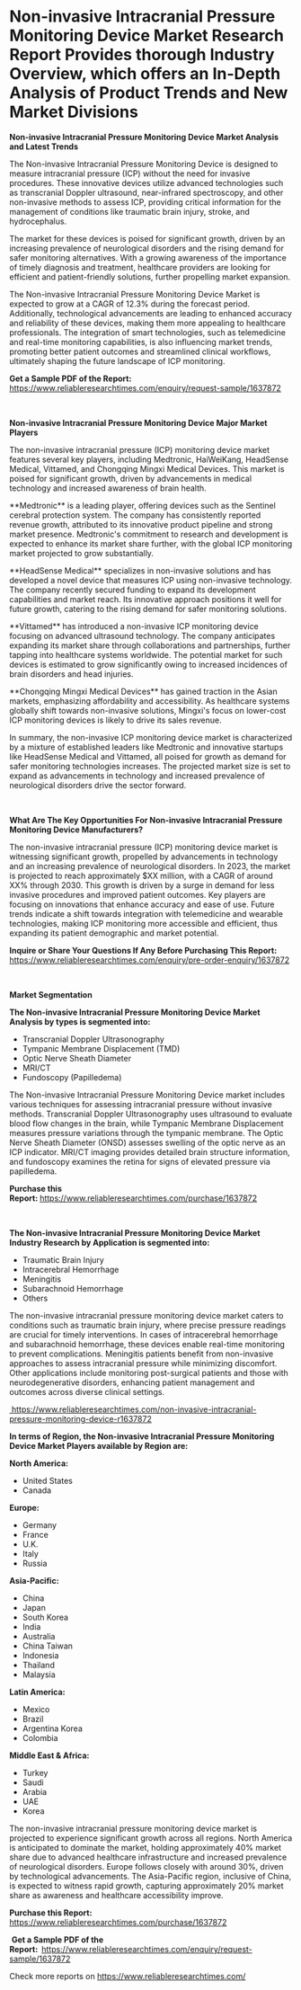<p><h1>Non-invasive Intracranial Pressure Monitoring Device Market Research Report Provides thorough Industry Overview, which offers an In-Depth Analysis of Product Trends and New Market Divisions</h1></p><p><strong>Non-invasive Intracranial Pressure Monitoring Device Market Analysis and Latest Trends</strong></p>
<p><p>The Non-invasive Intracranial Pressure Monitoring Device is designed to measure intracranial pressure (ICP) without the need for invasive procedures. These innovative devices utilize advanced technologies such as transcranial Doppler ultrasound, near-infrared spectroscopy, and other non-invasive methods to assess ICP, providing critical information for the management of conditions like traumatic brain injury, stroke, and hydrocephalus.</p><p>The market for these devices is poised for significant growth, driven by an increasing prevalence of neurological disorders and the rising demand for safer monitoring alternatives. With a growing awareness of the importance of timely diagnosis and treatment, healthcare providers are looking for efficient and patient-friendly solutions, further propelling market expansion.</p><p>The Non-invasive Intracranial Pressure Monitoring Device Market is expected to grow at a CAGR of 12.3% during the forecast period. Additionally, technological advancements are leading to enhanced accuracy and reliability of these devices, making them more appealing to healthcare professionals. The integration of smart technologies, such as telemedicine and real-time monitoring capabilities, is also influencing market trends, promoting better patient outcomes and streamlined clinical workflows, ultimately shaping the future landscape of ICP monitoring.</p></p>
<p><strong>Get a Sample PDF of the Report:&nbsp;</strong> <a href="https://www.reliableresearchtimes.com/enquiry/request-sample/1637872?utm_campaign=3011&utm_medium=2&utm_source=Github&utm_content=ia&utm_term=04032025&utm_id=non-invasive-intracranial-pressure-monitoring-device">https://www.reliableresearchtimes.com/enquiry/request-sample/1637872</a></p>
<p>&nbsp;</p>
<p><strong>Non-invasive Intracranial Pressure Monitoring Device Major Market Players</strong></p>
<p><p>The non-invasive intracranial pressure (ICP) monitoring device market features several key players, including Medtronic, HaiWeiKang, HeadSense Medical, Vittamed, and Chongqing Mingxi Medical Devices. This market is poised for significant growth, driven by advancements in medical technology and increased awareness of brain health.</p><p>**Medtronic** is a leading player, offering devices such as the Sentinel cerebral protection system. The company has consistently reported revenue growth, attributed to its innovative product pipeline and strong market presence. Medtronic's commitment to research and development is expected to enhance its market share further, with the global ICP monitoring market projected to grow substantially.</p><p>**HeadSense Medical** specializes in non-invasive solutions and has developed a novel device that measures ICP using non-invasive technology. The company recently secured funding to expand its development capabilities and market reach. Its innovative approach positions it well for future growth, catering to the rising demand for safer monitoring solutions.</p><p>**Vittamed** has introduced a non-invasive ICP monitoring device focusing on advanced ultrasound technology. The company anticipates expanding its market share through collaborations and partnerships, further tapping into healthcare systems worldwide. The potential market for such devices is estimated to grow significantly owing to increased incidences of brain disorders and head injuries.</p><p>**Chongqing Mingxi Medical Devices** has gained traction in the Asian markets, emphasizing affordability and accessibility. As healthcare systems globally shift towards non-invasive solutions, Mingxi's focus on lower-cost ICP monitoring devices is likely to drive its sales revenue.</p><p>In summary, the non-invasive ICP monitoring device market is characterized by a mixture of established leaders like Medtronic and innovative startups like HeadSense Medical and Vittamed, all poised for growth as demand for safer monitoring technologies increases. The projected market size is set to expand as advancements in technology and increased prevalence of neurological disorders drive the sector forward.</p></p>
<p>&nbsp;</p>
<p><strong>What Are The Key Opportunities For Non-invasive Intracranial Pressure Monitoring Device Manufacturers?</strong></p>
<p><p>The non-invasive intracranial pressure (ICP) monitoring device market is witnessing significant growth, propelled by advancements in technology and an increasing prevalence of neurological disorders. In 2023, the market is projected to reach approximately $XX million, with a CAGR of around XX% through 2030. This growth is driven by a surge in demand for less invasive procedures and improved patient outcomes. Key players are focusing on innovations that enhance accuracy and ease of use. Future trends indicate a shift towards integration with telemedicine and wearable technologies, making ICP monitoring more accessible and efficient, thus expanding its patient demographic and market potential.</p></p>
<p><strong>Inquire or Share Your Questions If Any Before Purchasing This Report:</strong> <a href="https://www.reliableresearchtimes.com/enquiry/pre-order-enquiry/1637872?utm_campaign=3011&utm_medium=2&utm_source=Github&utm_content=ia&utm_term=04032025&utm_id=non-invasive-intracranial-pressure-monitoring-device">https://www.reliableresearchtimes.com/enquiry/pre-order-enquiry/1637872</a></p>
<p>&nbsp;</p>
<p><strong>Market Segmentation</strong></p>
<p><strong>The Non-invasive Intracranial Pressure Monitoring Device Market Analysis by types is segmented into:</strong></p>
<p><ul><li>Transcranial Doppler Ultrasonography</li><li>Tympanic Membrane Displacement (TMD)</li><li>Optic Nerve Sheath Diameter</li><li>MRI/CT</li><li>Fundoscopy (Papilledema)</li></ul></p>
<p><p>The Non-invasive Intracranial Pressure Monitoring Device market includes various techniques for assessing intracranial pressure without invasive methods. Transcranial Doppler Ultrasonography uses ultrasound to evaluate blood flow changes in the brain, while Tympanic Membrane Displacement measures pressure variations through the tympanic membrane. The Optic Nerve Sheath Diameter (ONSD) assesses swelling of the optic nerve as an ICP indicator. MRI/CT imaging provides detailed brain structure information, and fundoscopy examines the retina for signs of elevated pressure via papilledema.</p></p>
<p><strong>Purchase this Report:&nbsp;</strong><a href="https://www.reliableresearchtimes.com/purchase/1637872?utm_campaign=3011&utm_medium=2&utm_source=Github&utm_content=ia&utm_term=04032025&utm_id=non-invasive-intracranial-pressure-monitoring-device">https://www.reliableresearchtimes.com/purchase/1637872</a></p>
<p>&nbsp;</p>
<p><strong>The Non-invasive Intracranial Pressure Monitoring Device Market Industry Research by Application is segmented into:</strong></p>
<p><ul><li>Traumatic Brain Injury</li><li>Intracerebral Hemorrhage</li><li>Meningitis</li><li>Subarachnoid Hemorrhage</li><li>Others</li></ul></p>
<p><p>The non-invasive intracranial pressure monitoring device market caters to conditions such as traumatic brain injury, where precise pressure readings are crucial for timely interventions. In cases of intracerebral hemorrhage and subarachnoid hemorrhage, these devices enable real-time monitoring to prevent complications. Meningitis patients benefit from non-invasive approaches to assess intracranial pressure while minimizing discomfort. Other applications include monitoring post-surgical patients and those with neurodegenerative disorders, enhancing patient management and outcomes across diverse clinical settings.</p></p>
<p><a href="https://www.reliableresearchtimes.com/non-invasive-intracranial-pressure-monitoring-device-r1637872?utm_campaign=3011&utm_medium=2&utm_source=Github&utm_content=ia&utm_term=04032025&utm_id=non-invasive-intracranial-pressure-monitoring-device">&nbsp;https://www.reliableresearchtimes.com/non-invasive-intracranial-pressure-monitoring-device-r1637872</a></p>
<p><strong>In terms of Region, the Non-invasive Intracranial Pressure Monitoring Device Market Players available by Region are:</strong></p>
<p>
    <p> <strong> North America: </strong>
        <ul>
            <li>United States</li>
            <li>Canada</li>
        </ul>
        </p> 
    <p> <strong> Europe: </strong>
        <ul>
            <li>Germany</li>
            <li>France</li>
            <li>U.K.</li>
            <li>Italy</li>
            <li>Russia</li>
        </ul>
        </p> 
    <p> <strong> Asia-Pacific: </strong>
        <ul>
            <li>China</li>
            <li>Japan</li>
            <li>South Korea</li>
            <li>India</li>
            <li>Australia</li>
            <li>China Taiwan</li>
            <li>Indonesia</li>
            <li>Thailand</li>
            <li>Malaysia</li>
        </ul>
        </p> 
    <p> <strong> Latin America: </strong>
        <ul>
            <li>Mexico</li>
            <li>Brazil</li>
            <li>Argentina Korea</li>
            <li>Colombia</li>
        </ul>
        </p> 
    <p> <strong> Middle East & Africa: </strong>
        <ul>
            <li>Turkey</li>
            <li>Saudi</li>
            <li>Arabia</li>
            <li>UAE</li>
            <li>Korea</li>
        </ul>
    </p>
    </p>
<p><p>The non-invasive intracranial pressure monitoring device market is projected to experience significant growth across all regions. North America is anticipated to dominate the market, holding approximately 40% market share due to advanced healthcare infrastructure and increased prevalence of neurological disorders. Europe follows closely with around 30%, driven by technological advancements. The Asia-Pacific region, inclusive of China, is expected to witness rapid growth, capturing approximately 20% market share as awareness and healthcare accessibility improve.</p></p>
<p><strong>Purchase this Report: </strong><a href="https://www.reliableresearchtimes.com/purchase/1637872?utm_campaign=3011&utm_medium=2&utm_source=Github&utm_content=ia&utm_term=04032025&utm_id=non-invasive-intracranial-pressure-monitoring-device">https://www.reliableresearchtimes.com/purchase/1637872</a></p>
<p>&nbsp;<strong>Get a Sample PDF of the Report:&nbsp;&nbsp;</strong><a href="https://www.reliableresearchtimes.com/enquiry/request-sample/1637872?utm_campaign=3011&utm_medium=2&utm_source=Github&utm_content=ia&utm_term=04032025&utm_id=non-invasive-intracranial-pressure-monitoring-device">https://www.reliableresearchtimes.com/enquiry/request-sample/1637872</a></p>
<p><strong></strong></p>
<p>Check more reports on <a href="https://www.reliableresearchtimes.com/?utm_campaign=3011&utm_medium=2&utm_source=Github&utm_content=ia&utm_term=04032025&utm_id=non-invasive-intracranial-pressure-monitoring-device">https://www.reliableresearchtimes.com/</a></p>